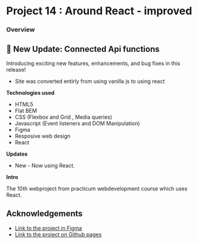 
# Project 14 : Around React - improved

### Overview


## 🚀 New Update: Connected Api functions

Introducing exciting new features, enhancements, and bug fixes in this release!

- Site was converted entirly from using vanilla js to using react

**Technologies used**


* HTML5 
* Flat BEM
* CSS (Flexbox and Grid , Media queries)
* Javascript (Event listeners and DOM Manipulation)
* Figma 
* Resposive web design
* React

**Updates**

* New - Now using React.

**Intro**    
  
The 10th webproject from practicum webdevelopment course which uses React.


## Acknowledgements

 - [Link to the project in Figma](https://www.figma.com/file/SurN1jaeEQIhuZEDMhmWWf/Sprint-4-Around-The-U.S.-desktop-mobile?node-id=0%3A1)
 - [Link to the project on Github pages](https://alon-sachs.github.io/around-react/)

